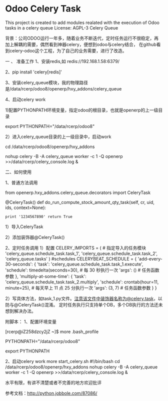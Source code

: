 
Odoo Celery Task
=============================


This project is created to add modules realated with the execution of Odoo tasks in a celery queue
License: AGPL-3
Celery Queue

背景：公司ODOO运行一年多，随着业务不断迭代，定时任务运行不很稳定，再加上解耦的需要，偶然看到神器celery，便想到odoo与celery结合， 在github看到celery-odoo这个工程，为了自己的业务需要，进行了改造。

一 、 准备工作 
1、安装redis,如 redis://192.168.1.58:6379/ 

2、pip install 'celery[redis]' 

3、安装celery_queue模块，我的物理路径是/data/rcerp/odoo8/openerp/hxy_addons/celery_queue 

4、启动celery work

1)配置PYTHONPATH环境变量，指定odoo的根目录，也就是openerp的上一级目录

export PYTHONPATH="/data/rcerp/odoo8"

2）进入celery_queue目录的上一级目录中，启动work

cd /data/rcerp/odoo8/openerp/hxy_addons

nohup celery -B -A celery_queue  worker -c 1 -Q openerp >>/data/rcerp/celery_console.log &


二、如何使用 

1、普通方法调用

from openerp.hxy_addons.celery_queue.decorators import CeleryTask 

@CeleryTask() 
def do_run_compute_stock_amount_qty_task(self, cr, uid, ids, context=None):

    print '1234567890' return True
    
1）导入CeleryTask 

2）添加装饰器@CeleryTask()


2、定时任务调用
1）配置
CELERY_IMPORTS = ( # 指定导入的任务模块
'celery_queue.schedule_task.task_1', 'celery_queue.schedule_task.task_2', 'celery_queue.tasks' )
#schedules CELERYBEAT_SCHEDULE = {
'add-every-30-seconds': {
'task': 'celery_queue.schedule_task.task_1.execute', 'schedule': timedelta(seconds=30), # 每 30 秒执行一次 'args': () # 任务函数参数
}, 
'multiply-at-some-time': {
'task': 'celery_queue.schedule_task.task_2.multiply', 'schedule': crontab(hour=11, minute=25), # 每天早上 11 点 25 分执行一次 'args': (3, 7) # 任务函数参数
}
}



2）写具体方法，如task_1.py文件。注意该文件中装饰器名称为@celery.task，以防与@CeleryTask()混淆。
定时任务执行只支持单个DB，多个DB执行的方法还未想到解决办法。



附脚本：
1、配置环境变量

[rcerp@iZ258dzcy2jZ ~]$ more .bash_profile 

PYTHONPATH="/data/rcerp/odoo8"

export PYTHONPATH

2、启动celery work
 more start_celery.sh 
#!/bin/bash
cd /data/rcerp/odoo8/openerp/hxy_addons
nohup celery -B -A celery_queue  worker -c 1 -Q openerp >>/data/rcerp/celery_console.log &

水平有限，有讲不清楚或者不完善的地方欢迎批评

参考文档：http://python.jobbole.com/87086/
